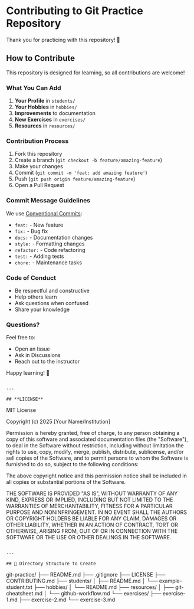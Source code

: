 # Contributing to Git Practice Repository

Thank you for practicing with this repository! 🎉

## How to Contribute

This repository is designed for learning, so all contributions are welcome!

### What You Can Add

1. **Your Profile** in `students/`
2. **Your Hobbies** in `hobbies/`
3. **Improvements** to documentation
4. **New Exercises** in `exercises/`
5. **Resources** in `resources/`

### Contribution Process

1. Fork this repository
2. Create a branch (`git checkout -b feature/amazing-feature`)
3. Make your changes
4. Commit (`git commit -m 'feat: add amazing feature'`)
5. Push (`git push origin feature/amazing-feature`)
6. Open a Pull Request

### Commit Message Guidelines

We use [Conventional Commits](https://www.conventionalcommits.org/):

- `feat:` - New feature
- `fix:` - Bug fix
- `docs:` - Documentation changes
- `style:` - Formatting changes
- `refactor:` - Code refactoring
- `test:` - Adding tests
- `chore:` - Maintenance tasks

### Code of Conduct

- Be respectful and constructive
- Help others learn
- Ask questions when confused
- Share your knowledge

### Questions?

Feel free to:
- Open an Issue
- Ask in Discussions
- Reach out to the instructor

Happy learning! 🚀
```

---

## **LICENSE**
```
MIT License

Copyright (c) 2025 [Your Name/Institution]

Permission is hereby granted, free of charge, to any person obtaining a copy
of this software and associated documentation files (the "Software"), to deal
in the Software without restriction, including without limitation the rights
to use, copy, modify, merge, publish, distribute, sublicense, and/or sell
copies of the Software, and to permit persons to whom the Software is
furnished to do so, subject to the following conditions:

The above copyright notice and this permission notice shall be included in all
copies or substantial portions of the Software.

THE SOFTWARE IS PROVIDED "AS IS", WITHOUT WARRANTY OF ANY KIND, EXPRESS OR
IMPLIED, INCLUDING BUT NOT LIMITED TO THE WARRANTIES OF MERCHANTABILITY,
FITNESS FOR A PARTICULAR PURPOSE AND NONINFRINGEMENT. IN NO EVENT SHALL THE
AUTHORS OR COPYRIGHT HOLDERS BE LIABLE FOR ANY CLAIM, DAMAGES OR OTHER
LIABILITY, WHETHER IN AN ACTION OF CONTRACT, TORT OR OTHERWISE, ARISING FROM,
OUT OF OR IN CONNECTION WITH THE SOFTWARE OR THE USE OR OTHER DEALINGS IN THE
SOFTWARE.
```

---

## 📁 Directory Structure to Create
```
git-practice/
├── README.md
├── .gitignore
├── LICENSE
├── CONTRIBUTING.md
├── students/
│   ├── README.md
│   └── example-student.txt
├── hobbies/
│   └── README.md
├── resources/
│   ├── git-cheatsheet.md
│   └── github-workflow.md
└── exercises/
    ├── exercise-1.md
    ├── exercise-2.md
    └── exercise-3.md